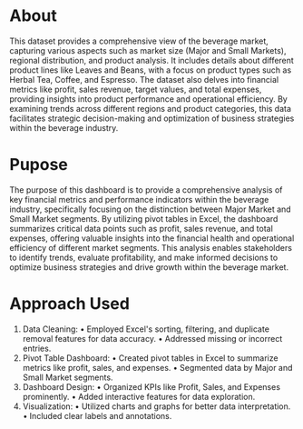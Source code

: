 # About
This dataset provides a comprehensive view of the beverage market, capturing various aspects such as market size (Major and Small Markets), regional distribution, and product analysis. It includes details about different product lines like Leaves and Beans, with a focus on product types such as Herbal Tea, Coffee, and Espresso. The dataset also delves into financial metrics like profit, sales revenue, target values, and total expenses, providing insights into product performance and operational efficiency. By examining trends across different regions and product categories, this data facilitates strategic decision-making and optimization of business strategies within the beverage industry.
# Pupose
The purpose of this dashboard is to provide a comprehensive analysis of key financial metrics and performance indicators within the beverage industry, specifically focusing on the distinction between Major Market and Small Market segments. By utilizing pivot tables in Excel, the dashboard summarizes critical data points such as profit, sales revenue, and total expenses, offering valuable insights into the financial health and operational efficiency of different market segments. This analysis enables stakeholders to identify trends, evaluate profitability, and make informed decisions to optimize business strategies and drive growth within the beverage market.
# Approach Used
1.	Data Cleaning:
•	Employed Excel's sorting, filtering, and duplicate removal features for data accuracy.
•	Addressed missing or incorrect entries.
2.	Pivot Table Dashboard:
•	Created pivot tables in Excel to summarize metrics like profit, sales, and expenses.
•	Segmented data by Major and Small Market segments.
3.	Dashboard Design:
•	Organized KPIs like Profit, Sales, and Expenses prominently.
•	Added interactive features for data exploration.
4.	Visualization:
•	Utilized charts and graphs for better data interpretation.
•	Included clear labels and annotations.


